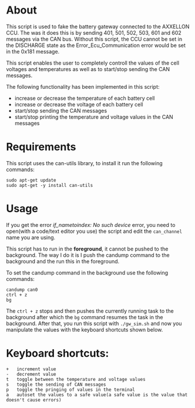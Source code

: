 # About

This script is used to fake the battery gateway connected to the AXXELLON CCU. The was it does this is by sending 401, 501, 502, 503, 601 and 602 messages via the CAN bus.
Without this script, the CCU cannot be set in the DISCHARGE state as the Error_Ecu_Communication error would be set in the 0x181 message.

This script enables the user to completely controll the values of the cell voltages and temperatures as well as to start/stop sending the CAN messages.

The following functionality has been implemented in this script:

- increase or decrease the temperature of each battery cell
- increase or decrease the voltage of each battery cell
- start/stop sending the CAN messages
- start/stop printing the temperature and voltage values in the CAN messages

# Requirements

This script uses the can-utils library, to install it run the following commands:

```
sudo apt-get update
sudo apt-get -y install can-utils
```

# Usage

If you get the error *if_nametoindex: No such device* error, you need to open(with a code/text editor you use) the script and edit the `can_channel` name you are using.

This script has to run in the **foreground**, it cannot be pushed to the background. 
The way I do it is I push the candump command to the background and the run this in the foreground.

To set the candump command in the background use the following commands:

```
candump can0
ctrl + z
bg
```

The `ctrl + z` stops and then pushes the currently running task to the background after which the `bg` command resumes the task in the background. 
After that, you run this script with `./gw_sim.sh` and now you manipulate the values with the keyboard shortcuts shown below.

# Keyboard shortcuts:

```
+	increment value
-	decrement value
t 	toggle between the temperature and voltage values
s 	toggle the sending of CAN messages
p 	toggle the pringing of values in the terminal
a 	autoset the values to a safe value(a safe value is the value that doesn't cause errors)
```